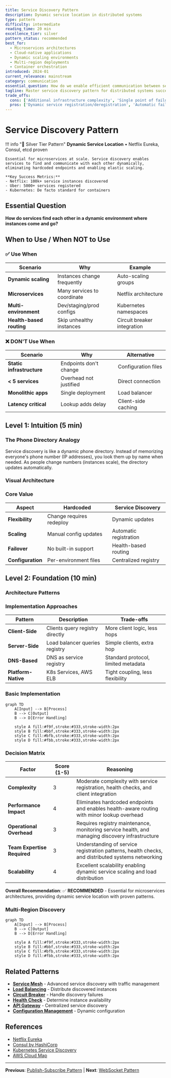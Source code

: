 ```yaml
---
title: Service Discovery Pattern
description: Dynamic service location in distributed systems
type: pattern
difficulty: intermediate
reading_time: 20 min
excellence_tier: silver
pattern_status: recommended
best_for:
  - Microservices architectures
  - Cloud-native applications
  - Dynamic scaling environments
  - Multi-region deployments
  - Container orchestration
introduced: 2024-01
current_relevance: mainstream
category: communication
essential_question: How do we enable efficient communication between services using service discovery pattern?
tagline: Master service discovery pattern for distributed systems success
trade_offs:
  cons: ['Additional infrastructure complexity', 'Single point of failure risk', 'Network overhead for lookups', 'Consistency challenges', 'Cache invalidation complexity']
  pros: ['Dynamic service registration/deregistration', 'Automatic failover and load balancing', 'No hardcoded endpoints', 'Health-aware routing', 'Service metadata support']
---
```



# Service Discovery Pattern

!!! info "🥈 Silver Tier Pattern"
    **Dynamic Service Location** • Netflix Eureka, Consul, etcd proven
    
    Essential for microservices at scale. Service discovery enables services to find and communicate with each other dynamically, eliminating hardcoded endpoints and enabling elastic scaling.
    
    **Key Success Metrics:**
    - Netflix: 100k+ service instances discovered
    - Uber: 5000+ services registered
    - Kubernetes: De facto standard for containers

## Essential Question
**How do services find each other in a dynamic environment where instances come and go?**

## When to Use / When NOT to Use

### ✅ Use When
| Scenario | Why | Example |
|----------|-----|---------|
| **Dynamic scaling** | Instances change frequently | Auto-scaling groups |
| **Microservices** | Many services to coordinate | Netflix architecture |
| **Multi-environment** | Dev/staging/prod configs | Kubernetes namespaces |
| **Health-based routing** | Skip unhealthy instances | Circuit breaker integration |

### ❌ DON'T Use When
| Scenario | Why | Alternative |
|----------|-----|-------------|
| **Static infrastructure** | Endpoints don't change | Configuration files |
| **< 5 services** | Overhead not justified | Direct connection |
| **Monolithic apps** | Single deployment | Load balancer |
| **Latency critical** | Lookup adds delay | Client-side caching |

## Level 1: Intuition (5 min)

### The Phone Directory Analogy
Service discovery is like a dynamic phone directory. Instead of memorizing everyone's phone number (IP addresses), you look them up by name when needed. As people change numbers (instances scale), the directory updates automatically.

### Visual Architecture



### Core Value
| Aspect | Hardcoded | Service Discovery |
|--------|-----------|-------------------|
| **Flexibility** | Change requires redeploy | Dynamic updates |
| **Scaling** | Manual config updates | Automatic registration |
| **Failover** | No built-in support | Health-based routing |
| **Configuration** | Per-environment files | Centralized registry |

## Level 2: Foundation (10 min)

### Architecture Patterns

### Implementation Approaches

| Pattern | Description | Trade-offs |
|---------|-------------|------------|
| **Client-Side** | Clients query registry directly | More client logic, less hops |
| **Server-Side** | Load balancer queries registry | Simple clients, extra hop |
| **DNS-Based** | DNS as service registry | Standard protocol, limited metadata |
| **Platform-Native** | K8s Services, AWS ELB | Tight coupling, less flexibility |

### Basic Implementation

```mermaid
graph TD
    A[Input] --> B[Process]
    B --> C[Output]
    B --> D[Error Handling]
    
    style A fill:#f9f,stroke:#333,stroke-width:2px
    style B fill:#bbf,stroke:#333,stroke-width:2px
    style C fill:#bfb,stroke:#333,stroke-width:2px
    style D fill:#fbb,stroke:#333,stroke-width:2px
```



### Decision Matrix

| Factor | Score (1-5) | Reasoning |
|--------|-------------|-----------|
| **Complexity** | 3 | Moderate complexity with service registration, health checks, and client integration |
| **Performance Impact** | 4 | Eliminates hardcoded endpoints and enables health-aware routing with minor lookup overhead |
| **Operational Overhead** | 3 | Requires registry maintenance, monitoring service health, and managing discovery infrastructure |
| **Team Expertise Required** | 3 | Understanding of service registration patterns, health checks, and distributed systems networking |
| **Scalability** | 4 | Excellent scalability enabling dynamic service scaling and load distribution |

**Overall Recommendation**: ✅ **RECOMMENDED** - Essential for microservices architectures, providing dynamic service location with proven patterns.

### Multi-Region Discovery

```mermaid
graph TD
    A[Input] --> B[Process]  
    B --> C[Output]
    B --> D[Error Handling]
    
    style A fill:#f9f,stroke:#333,stroke-width:2px
    style B fill:#bbf,stroke:#333,stroke-width:2px
    style C fill:#bfb,stroke:#333,stroke-width:2px
    style D fill:#fbb,stroke:#333,stroke-width:2px
```



## Related Patterns

- **[Service Mesh](../../pattern-library/communication/service-mesh.md)** - Advanced service discovery with traffic management
- **[Load Balancing](../../pattern-library/scaling/load-balancing.md)** - Distribute discovered instances
- **[Circuit Breaker](../../pattern-library/resilience/circuit-breaker.md)** - Handle discovery failures
- **[Health Check](../observability/health-check.md)** - Determine instance availability
- **[API Gateway](../../pattern-library/communication/api-gateway.md)** - Centralized service discovery
- **[Configuration Management](../architecture/configuration-management.md)** - Dynamic configuration

## References

- [Netflix Eureka](https://github.com/Netflix/eureka/wiki)
- [Consul by HashiCorp](https://www.consul.io/)
- [Kubernetes Service Discovery](https://kubernetes.io/docs/concepts/services-networking/service/)
- [AWS Cloud Map](https://aws.amazon.com/cloud-map/)

---

**Previous**: [Publish-Subscribe Pattern](../../pattern-library/communication/publish-subscribe.md) | **Next**: [WebSocket Pattern](../../pattern-library/communication/websocket.md)

